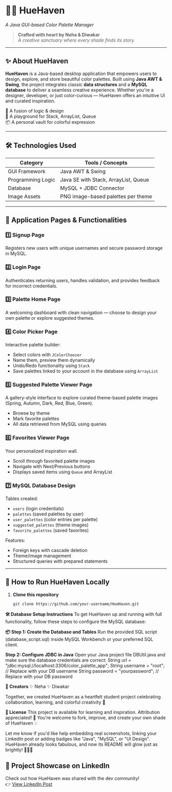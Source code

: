 # 🎨🌈 HueHaven  
*A Java GUI-based Color Palette Manager*  
> **Crafted with heart by Neha & Diwakar**  
> *A creative sanctuary where every shade finds its story.*

---

## ✨ About HueHaven  

**HueHaven** is a Java-based desktop application that empowers users to design, explore, and store beautiful color palettes. Built using **Java AWT & Swing**, the project integrates classic **data structures** and a **MySQL database** to deliver a seamless creative experience. Whether you're a designer, developer, or just color-curious — HueHaven offers an intuitive UI and curated inspiration.

🧠 A fusion of logic & design  
🧪 A playground for Stack, ArrayList, Queue  
📦 A personal vault for colorful expression

---

## 🛠️ Technologies Used

| Category        | Tools / Concepts                         |
|----------------|-------------------------------------------|
| GUI Framework   | Java AWT & Swing                         |
| Programming Logic | Java SE with Stack, ArrayList, Queue    |
| Database        | MySQL + JDBC Connector                   |
| Image Assets    | PNG image-based palettes per theme       |


---

## 📁 Application Pages & Functionalities

### 1️⃣ **Signup Page**  
Registers new users with unique usernames and secure password storage in MySQL.

### 2️⃣ **Login Page**  
Authenticates returning users, handles validation, and provides feedback for incorrect credentials.

### 3️⃣ **Palette Home Page**  
A welcoming dashboard with clean navigation — choose to design your own palette or explore suggested themes.

### 4️⃣ **Color Picker Page**  
Interactive palette builder:
- Select colors with `JColorChooser`
- Name them, preview them dynamically
- Undo/Redo functionality using `Stack`
- Save palettes linked to your account in the database using `ArrayList`

### 5️⃣ **Suggested Palette Viewer Page**  
A gallery-style interface to explore curated theme-based palette images (Spring, Autumn, Dark, Red, Blue, Green).  
- Browse by theme  
- Mark favorite palettes  
- All data retrieved from MySQL using queries

### 6️⃣ **Favorites Viewer Page**  
Your personalized inspiration wall.  
- Scroll through favorited palette images  
- Navigate with Next/Previous buttons  
- Displays saved items using `Queue` and ArrayList

### 7️⃣ **MySQL Database Design**
Tables created:
- `users` (login credentials)  
- `palettes` (saved palettes by user)  
- `user_palettes` (color entries per palette)  
- `suggested_palettes` (theme images)  
- `favorite_palettes` (saved favorites)

Features:
- Foreign keys with cascade deletion  
- Theme/image management  
- Structured queries with prepared statements

---

## 🚀 How to Run HueHaven Locally

1. **Clone this repository**  
   ```bash
   git clone https://github.com/your-username/HueHaven.git

**🛠️ Database Setup Instructions**
To get HueHaven up and running with full functionality, follow these steps to configure the MySQL database:

**📦 Step 1: Create the Database and Tables**
Run the provided SQL script (database_script.sql) inside MySQL Workbench or your preferred SQL client.

**Step 2: Configure JDBC in Java**
Open your Java project file DBUtil.java and make sure the database credentials are correct: 
String url = "jdbc:mysql://localhost:3306/color_palette_app";
String username = "root";       // Replace with your DB username
String password = "yourpassword"; // Replace with your DB password

**🙌 Creators**
✨ Neha ✨ Diwakar

Together, we created HueHaven as a heartfelt student project celebrating collaboration, learning, and colorful creativity 🎉

**📃 License**
This project is available for learning and inspiration. Attribution appreciated! 🌸 You’re welcome to fork, improve, and create your own shade of HueHaven 💡

Let me know if you'd like help embedding real screenshots, linking your LinkedIn post or adding badges like "Java", "MySQL", or "UI Design". HueHaven already looks fabulous, and now its README will glow just as brightly! 🌈🚀💫

## 🔗 Project Showcase on LinkedIn  
Check out how HueHaven was shared with the dev community!  
👉 [View LinkedIn Post](https://www.linkedin.com/posts/neha-shit-a653b929a_javagui-swingdevelopment-mysql-activity-7349043479383035905-hEvo?utm_source=share&utm_medium=member_desktop&rcm=ACoAAEhRga0Bao9_FJeym3SHh-d7VkwPgXS7-rE)

